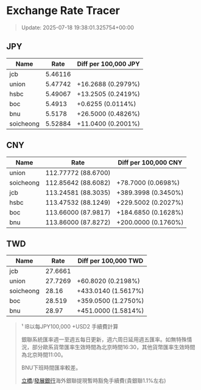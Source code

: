 # Exchange Rate Tracer

> Update: 2025-07-18 19:38:01.325754+00:00

## JPY

| Name      |    Rate | Diff per 100,000 JPY   |
|-----------|---------|------------------------|
| jcb       | 5.46116 |                        |
| union     | 5.47742 | +16.2688 (0.2979%)     |
| hsbc      | 5.49067 | +13.2505 (0.2419%)     |
| boc       | 5.4913  | +0.6255 (0.0114%)      |
| bnu       | 5.5178  | +26.5000 (0.4826%)     |
| soicheong | 5.52884 | +11.0400 (0.2001%)     |

## CNY

| Name      | Rate                | Diff per 100,000 CNY   |
|-----------|---------------------|------------------------|
| union     | 112.77772	(88.6700) |                        |
| soicheong | 112.85642	(88.6082) | +78.7000 (0.0698%)     |
| jcb       | 113.24581	(88.3035) | +389.3998 (0.3450%)    |
| hsbc      | 113.47532	(88.1249) | +229.5002 (0.2027%)    |
| boc       | 113.66000	(87.9817) | +184.6850 (0.1628%)    |
| bnu       | 113.86000	(87.8272) | +200.0000 (0.1760%)    |

## TWD

| Name      |    Rate | Diff per 100,000 TWD   |
|-----------|---------|------------------------|
| jcb       | 27.6661 |                        |
| union     | 27.7269 | +60.8020 (0.2198%)     |
| soicheong | 28.16   | +433.0140 (1.5617%)    |
| boc       | 28.519  | +359.0500 (1.2750%)    |
| bnu       | 28.97   | +451.0000 (1.5814%)    |


> ¹ IB以每JPY100,000 +USD2 手續費計算
>
> 銀聯系統匯率週一至週五每日更新，週六周日延用週五匯率。如無特殊情況，部分歐系貨幣匯率生效時間為北京時間16:30，其他貨幣匯率生效時間為北京時間11:00。
>
> BNU下班時間匯率較差。
>
> [立橋](https://www.wlbank.com.mo/uploads/ueditor/file/20181211/1544536513900230.pdf)/[發展銀行](https://www.mdb.com.mo/Service_Charges_20230728.pdf)海外銀聯提現暫時豁免手續費(貴銀聯1.1%左右)

